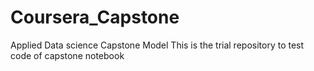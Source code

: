 # Coursera_Capstone
Applied Data science Capstone Model
This is the trial repository to test code of capstone notebook
